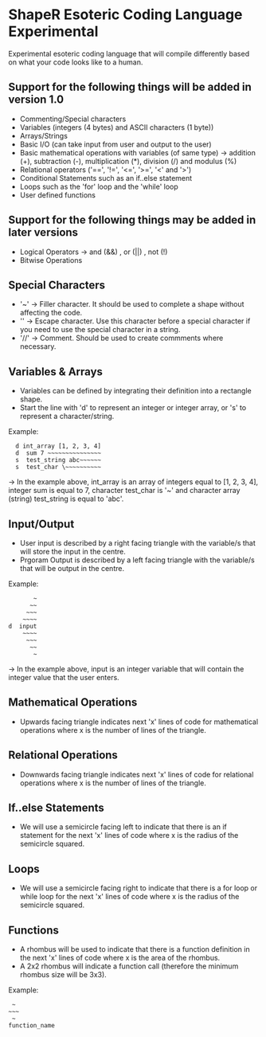 # ShapeR Esoteric Coding Language Experimental

Experimental esoteric coding language that will compile differently based on what your code looks like to a human.

## Support for the following things will be added in version 1.0
- Commenting/Special characters
- Variables (integers (4 bytes) and ASCII characters (1 byte))
- Arrays/Strings
- Basic I/O (can take input from user and output to the user)
- Basic mathematical operations with variables (of same type) -> addition (+), subtraction (-), multiplication (\*), division (/) and modulus (%) 
- Relational operators ('==', '!=', '<=', '>=', '<' and '>')
- Conditional Statements such as an if..else statement
- Loops such as the 'for' loop and the 'while' loop
- User defined functions

## Support for the following things may be added in later versions
- Logical Operators -> and (&&) , or (||) , not (!)
- Bitwise Operations


## Special Characters
- '~' -> Filler character. It should be used to complete a shape without affecting the code.
- '\' -> Escape character. Use this character before a special character if you need to use the special character in a string.
- '//' -> Comment. Should be used to create commments where necessary.

## Variables & Arrays
- Variables can be defined by integrating their definition into a rectangle shape. 
- Start the line with 'd' to represent an integer or integer array, or 's' to represent a character/string.

Example:
```
  d int_array [1, 2, 3, 4]
  d  sum 7 ~~~~~~~~~~~~~~~
  s  test_string abc~~~~~~
  s  test_char \~~~~~~~~~~
```
-> In the example above, int_array is an array of integers equal to [1, 2, 3, 4], integer sum is equal to 7, character test_char is '~' and character array (string) test_string is equal to 'abc'.

## Input/Output
- User input is described by a right facing triangle with the variable/s that will store the input in the centre.
- Prgoram Output is described by a left facing triangle with the variable/s that will be output in the centre.

Example:
```
       ~  
      ~~  
     ~~~    
    ~~~~  
d  input 
    ~~~~
     ~~~
      ~~
       ~
```
-> In the example above, input is an integer variable that will contain the integer value that the user enters.

## Mathematical Operations
- Upwards facing triangle indicates next 'x' lines of code for mathematical operations where x is the number of lines of the triangle.

## Relational Operations
- Downwards facing triangle indicates next 'x' lines of code for relational operations where x is the number of lines of the triangle.

## If..else Statements
- We will use a semicircle facing left to indicate that there is an if statement for the next 'x' lines of code where x is the radius of the semicircle squared.

## Loops
- We will use a semicircle facing right to indicate that there is a for loop or while loop for the next 'x' lines of code where x is the radius of the semicircle squared.

## Functions
- A rhombus will be used to indicate that there is a function definition in the next 'x' lines of code where x is the area of the rhombus.
- A 2x2 rhombus will indicate a function call (therefore the minimum rhombus size will be 3x3).

Example:
```
 ~
~~~
 ~
function_name
```
